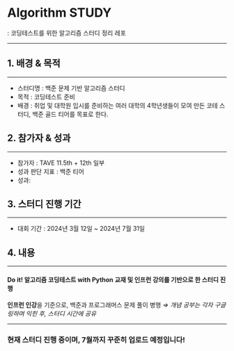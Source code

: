 # Algorithm STUDY
: 코딩테스트를 위한 알고리즘 스터디 정리 레포

---

## 1. 배경 & 목적

---

- 스터디명 : 백준 문제 기반 알고리즘 스터디
- 목적 : 코딩테스트 준비
- 배경 : 취업 및 대학원 입시를 준비하는 여러 대학의 4학년생들이 모여 만든 코테 스터디, 백준 골드 티어를 목표로 한다.

## 2. 참가자 & 성과

---

- 참가자 : TAVE 11.5th + 12th 일부
- 성과 판단 지표 : 백준 티어
- 성과: 

## 3. 스터디 진행 기간

---

- 대회 기간 : 2024년 3월 12일 ~ 2024년 7월 31일

## 4. 내용

---

#### Do it! 알고리즘 코딩테스트 with Python 교재 및 인프런 강의를 기반으로 한 스터디 진행

**인프런 인강**을 기준으로, 백준과 프로그래머스 문제 풀이 병행
*⇒ 개념 공부는 각자 구글링하며 익힌 후, 스터디 시간에 공유*

---

### 현재 스터디 진행 중이며, 7월까지 꾸준히 업로드 예정입니다!
